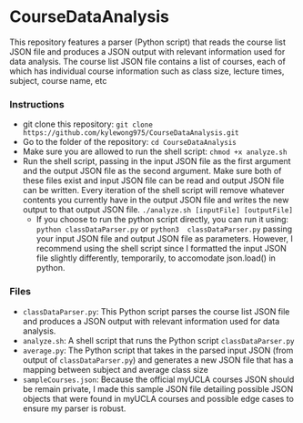 # CourseDataAnalysis
This repository features a parser (Python script) that reads the course list JSON file and produces a JSON output with 
relevant information used for data analysis. The course list JSON file contains a list of courses, each of which has
individual course information such as class size, lecture times, subject, course name, etc

### Instructions
- git clone this repository: `git clone https://github.com/kylewong975/CourseDataAnalysis.git`
- Go to the folder of the repository: `cd CourseDataAnalysis`
- Make sure you are allowed to run the shell script: `chmod +x analyze.sh`
- Run the shell script, passing in the input JSON file as the first argument and the output JSON file as the second argument.
Make sure both of these files exist and input JSON file can be read and output JSON file can be written. Every iteration of
the shell script will remove whatever contents you currently have in the output JSON file and writes the new output to that
output JSON file. `./analyze.sh [inputFile] [outputFile]`
  - If you choose to run the python script directly, you can run it using: `python classDataParser.py` or `python3 
  classDataParser.py` passing your input JSON file and output JSON file as parameters. However, I recommend using the shell 
  script since I formatted the input JSON file slightly differently, temporarily, to accomodate json.load() in python.

### Files
- `classDataParser.py`: This Python script parses the course list JSON file and produces a JSON output with relevant 
information used for data analysis.
- `analyze.sh`: A shell script that runs the Python script `classDataParser.py`
- `average.py`: The Python script that takes in the parsed input JSON (from output of `classDataParser.py`) and generates 
a new JSON file that has a mapping between subject and average class size
- `sampleCourses.json`: Because the official myUCLA courses JSON should be remain private, I made this sample JSON file 
detailing possible JSON objects that were found in myUCLA courses and possible edge cases to ensure my parser is robust.
